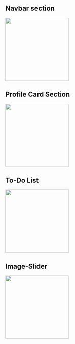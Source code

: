 ## Navbar section
<img src="https://github.com/user-attachments/assets/880eb554-7fcd-4330-a54f-38f4eeb0536e" width="200"/>

## Profile Card Section
<img src="https://github.com/user-attachments/assets/732fb084-16dc-458c-aba9-7c049cd0a324" width="200"/>

## To-Do List
<img src="https://github.com/user-attachments/assets/d2d60568-19dc-44c6-82f9-969747b1a12d" width="200"/>

## Image-Slider
<img src="https://github.com/user-attachments/assets/cddc1086-8197-4dff-8e63-f3c9a571dc51" width="200"/>
